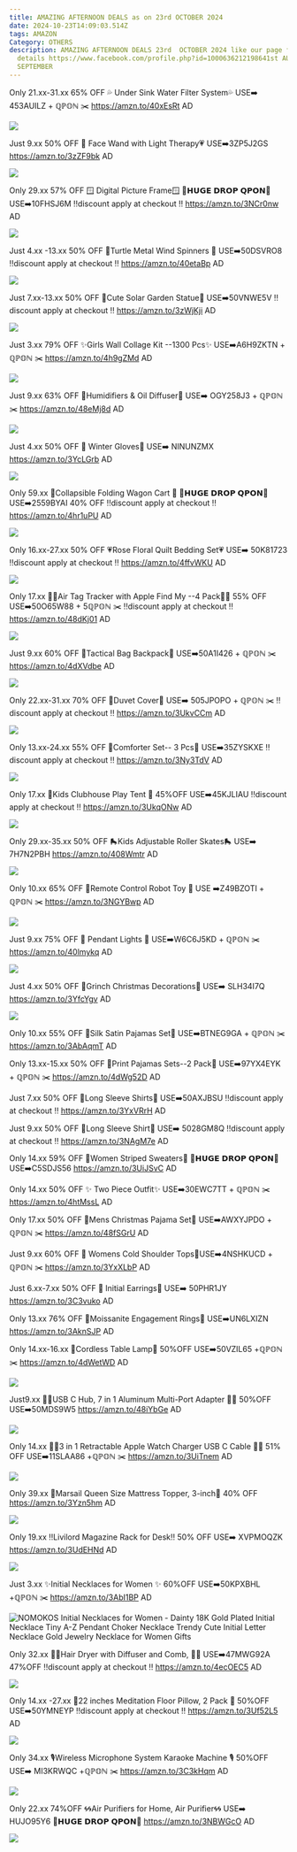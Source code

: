 ```yaml
---
title: AMAZING AFTERNOON DEALS as on 23rd OCTOBER 2024
date: 2024-10-23T14:09:03.514Z
tags: AMAZON
Category: OTHERS
description: AMAZING AFTERNOON DEALS 23rd  OCTOBER 2024 like our page for more
  details https://www.facebook.com/profile.php?id=1000636212198641st AUGUST9th
  SEPTEMBER
---
```

Only 21.xx-31.xx
65% OFF
💦 Under Sink Water Filter System💦
USE➡️ 453AUILZ + ℚℙ𝕆ℕ ✂️
https://amzn.to/40xEsRt
AD

<!--StartFragment-->

![](https://m.media-amazon.com/images/I/71QTKcoEOaL._SL1500_.jpg)

<!--EndFragment-->

Just 9.xx
50% OFF
💓 Face Wand with Light Therapy💗
USE➡️3ZP5J2GS
https://amzn.to/3zZF9bk
AD

<!--StartFragment-->

![](https://m.media-amazon.com/images/I/61Y3FSGqZiL._AC_SL1500_.jpg)

<!--EndFragment-->

Only 29.xx
57% OFF
🪟 Digital Picture Frame🪟
💸𝗛𝗨𝗚𝗘 𝗗𝗥𝗢𝗣 𝗤𝗣𝗢𝗡💸
USE➡️10FHSJ6M 
 ‼️discount apply at checkout ‼️
https://amzn.to/3NCr0nw
AD

<!--StartFragment-->

![](https://m.media-amazon.com/images/I/71LDwpH4wLL._AC_SL1500_.jpg)

<!--EndFragment-->

Just 4.xx -13.xx
50% OFF
 🐢Turtle Metal Wind Spinners 🐢
USE➡️50DSVRO8 
‼️discount apply at checkout ‼️
https://amzn.to/40etaBp
AD

<!--StartFragment-->

![](https://m.media-amazon.com/images/I/81J9RKRVy-L._AC_SL1500_.jpg)

<!--EndFragment-->

Just 7.xx-13.xx
50% OFF 
🐢Cute Solar Garden Statue🐢
USE➡️50VNWE5V 
‼️discount apply at checkout ‼️
https://amzn.to/3zWjKji
AD

<!--StartFragment-->

![](https://m.media-amazon.com/images/I/61oPAliIFEL._AC_.jpg)

<!--EndFragment-->

Just 3.xx
79% OFF
 ✨Girls Wall Collage Kit --1300 Pcs✨
USE➡️A6H9ZKTN + ℚℙ𝕆ℕ ✂️
https://amzn.to/4h9gZMd
AD

<!--StartFragment-->

![](https://m.media-amazon.com/images/I/81bEA0YXLZL._AC_SL1500_.jpg)

<!--EndFragment-->

Just 9.xx
63% OFF 
💫Humidifiers & Oil Diffuser💫
USE➡️ OGY258J3 + ℚℙ𝕆ℕ ✂️
https://amzn.to/48eMj8d
AD

<!--StartFragment-->

![](https://m.media-amazon.com/images/I/61cp4jW1grL._AC_SL1500_.jpg)

<!--EndFragment-->

Just 4.xx
50% OFF
🧤 Winter Gloves🧤
USE➡️ NINUNZMX 
https://amzn.to/3YcLGrb
AD

<!--StartFragment-->

![](https://m.media-amazon.com/images/I/81a5uRXLhIL._AC_SX466_.jpg)

<!--EndFragment-->

Only 59.xx
🛒Collapsible Folding Wagon Cart 🛒
💸𝗛𝗨𝗚𝗘 𝗗𝗥𝗢𝗣 𝗤𝗣𝗢𝗡💸
USE➡️2559BYAI 
40% OFF 
‼️discount apply at checkout ‼️
https://amzn.to/4hr1uPU
AD

<!--StartFragment-->

![](https://m.media-amazon.com/images/I/711CDxnuQvL._AC_SL1500_.jpg)

<!--EndFragment-->

Only 16.xx-27.xx
50% OFF 
💗Rose Floral Quilt Bedding Set💗
USE➡️ 50K81723 
‼️discount apply at checkout ‼️
https://amzn.to/4ffvWKU
AD

<!--StartFragment-->

![](https://m.media-amazon.com/images/I/81+zBQTwA4L._AC_SL1500_.jpg)

<!--EndFragment-->

Only 17.xx
🌟🌟Air Tag Tracker with Apple Find My --4 Pack🌟🌟
55% OFF 
USE➡️50O65W88 + 5ℚℙ𝕆ℕ ✂️
‼️discount apply at checkout ‼️
https://amzn.to/48dKj01
AD

<!--StartFragment-->

![](https://m.media-amazon.com/images/I/61RHfriu14L._AC_SL1500_.jpg)

<!--EndFragment-->

Just 9.xx
60% OFF 
🎒Tactical Bag Backpack🎒
USE➡️50A1I426 + ℚℙ𝕆ℕ ✂️
https://amzn.to/4dXVdbe
AD

<!--StartFragment-->

![](https://m.media-amazon.com/images/I/81LRQ6zROHL._AC_SL1500_.jpg)

<!--EndFragment-->

Only 22.xx-31.xx
70% OFF 
🎀Duvet Cover🎀
USE➡️ 505JPOPO + ℚℙ𝕆ℕ ✂️
‼️discount apply at checkout ‼️
https://amzn.to/3UkvCCm
AD

<!--StartFragment-->

![](https://m.media-amazon.com/images/I/81Kmg8sxAWL._AC_SL1500_.jpg)

<!--EndFragment-->

Only 13.xx-24.xx
55% OFF 
🎀Comforter Set-- 3 Pcs🎀
USE➡️35ZYSKXE 
‼️discount apply at checkout ‼️
https://amzn.to/3Ny3TdV
AD

<!--StartFragment-->

![](https://m.media-amazon.com/images/I/71OeeTxid+L._AC_SL1500_.jpg)

<!--EndFragment-->

Only 17.xx
🎪Kids Clubhouse Play Tent 🎪 
45%OFF
USE➡️45KJLIAU
‼️discount apply at checkout ‼️
https://amzn.to/3UkqONw
AD

<!--StartFragment-->

![](https://m.media-amazon.com/images/I/81mSoI0S+zL._AC_SL1500_.jpg)

<!--EndFragment-->

Only 29.xx-35.xx
50% OFF 
🛼Kids Adjustable Roller Skates🛼
USE➡️ 7H7N2PBH 
https://amzn.to/408Wmtr
AD

<!--StartFragment-->

![](https://m.media-amazon.com/images/I/71zvITrgElS._AC_SL1300_.jpg)

<!--EndFragment-->

Only 10.xx
65% OFF 
🤖Remote Control Robot Toy 🤖
USE ➡️Z49BZOTI + ℚℙ𝕆ℕ ✂️
https://amzn.to/3NGYBwp
AD

<!--StartFragment-->

![](https://m.media-amazon.com/images/I/71Wa2CvG+kL._AC_SL1500_.jpg)

<!--EndFragment-->

Just 9.xx
75% OFF
🌟 Pendant Lights 🌟
USE➡️W6C6J5KD + ℚℙ𝕆ℕ ✂️
https://amzn.to/40lmykq
AD

<!--StartFragment-->

![](https://m.media-amazon.com/images/I/71gupNE-1WL._AC_SL1500_.jpg)

<!--EndFragment-->

Just 4.xx
50% OFF 
🎄Grinch Christmas Decorations🎄
USE➡️ SLH34I7Q 
https://amzn.to/3YfcYgv
AD 

<!--StartFragment-->

![](https://m.media-amazon.com/images/I/81vOaUHpvyL._AC_SL1500_.jpg)

<!--EndFragment-->

Only 10.xx
55% OFF 
💞Silk Satin Pajamas Set💞
USE➡️BTNEG9GA + ℚℙ𝕆ℕ ✂️
https://amzn.to/3AbAqmT
AD

Only 13.xx-15.xx
50% OFF 
💞Print Pajamas Sets--2 Pack💞
USE➡️97YX4EYK + ℚℙ𝕆ℕ ✂️
https://amzn.to/4dWg52D
AD

Just 7.xx
50% OFF 
💞Long Sleeve Shirts💞
USE➡️50AXJBSU
‼️discount apply at checkout ‼️
https://amzn.to/3YxVRrH
AD

Just 9.xx
50% OFF 
💞Long Sleeve Shirt💞
USE➡️ 5028GM8Q 
‼️discount apply at checkout ‼️
https://amzn.to/3NAgM7e
AD

Only 14.xx
59% OFF 
💞Women Striped Sweaters💞
💸𝗛𝗨𝗚𝗘 𝗗𝗥𝗢𝗣 𝗤𝗣𝗢𝗡💸
USE➡️C5SDJS56 
https://amzn.to/3UiJSvC
AD

Only 14.xx
50% OFF 
✨ Two Piece Outfit✨
USE➡️30EWC7TT + ℚℙ𝕆ℕ ✂️
https://amzn.to/4htMssL
AD

Only 17.xx
50% OFF 
🎄Mens Christmas Pajama Set🎄
USE➡️AWXYJPDO + ℚℙ𝕆ℕ ✂️
https://amzn.to/48fSGrU
AD

Just 9.xx
60% OFF
🌟 Womens Cold Shoulder Tops🌟USE➡️4NSHKUCD + ℚℙ𝕆ℕ ✂️
https://amzn.to/3YxXLbP
AD

Just 6.xx-7.xx
50% OFF
💫 Initial Earrings💫
USE➡️ 50PHR1JY 
https://amzn.to/3C3vuko
AD

Only 13.xx
76% OFF 
💍Moissanite Engagement Rings💍
USE➡️UN6LXIZN
https://amzn.to/3AknSJP
AD

Only 14.xx-16.xx
🌟Cordless Table Lamp🌟 
50%OFF
USE➡️50VZIL65 +ℚℙ𝕆ℕ ✂️
https://amzn.to/4dWetWD
AD

<!--StartFragment-->

![](https://m.media-amazon.com/images/I/71kgxALcH8L._AC_SL1500_.jpg)

<!--EndFragment-->

Just9.xx
🔌🔌USB C Hub, 7 in 1 Aluminum Multi-Port Adapter 🔌🔌
50%OFF
USE➡️50MDS9W5
https://amzn.to/48iYbGe
AD

<!--StartFragment-->

![](https://m.media-amazon.com/images/I/71F29u3aBML._AC_SL1500_.jpg)

<!--EndFragment-->

Only 14.xx
🔌🔌3 in 1 Retractable Apple Watch Charger USB C Cable 🔌🔌
51% OFF
USE➡️11SLAA86 +ℚℙ𝕆ℕ ✂️
https://amzn.to/3UiTnem
AD

<!--StartFragment-->

![](https://m.media-amazon.com/images/I/61SFrALQdzL._AC_SL1500_.jpg)

<!--EndFragment-->

Only 39.xx
🎀Marsail Queen Size Mattress Topper, 3-inch🎀
40% OFF
https://amzn.to/3Yzn5hm
AD

<!--StartFragment-->

![](https://m.media-amazon.com/images/I/81yQO2ezlzL._AC_SL1500_.jpg)

<!--EndFragment-->

Only 19.xx
‼️Livilord Magazine Rack for Desk‼️
50% OFF
USE➡️ XVPMOQZK
https://amzn.to/3UdEHNd
AD

<!--StartFragment-->

![](https://m.media-amazon.com/images/I/81PGDWy+m6L._AC_SL1500_.jpg)

<!--EndFragment-->

Just 3.xx
✨Initial Necklaces for Women ✨
60%OFF
USE➡️50KPXBHL +ℚℙ𝕆ℕ ✂️
https://amzn.to/3AbI1BP
AD

<!--StartFragment-->

![NOMOKOS Initial Necklaces for Women - Dainty 18K Gold Plated Initial Necklace Tiny A-Z Pendant Choker Necklace Trendy Cute Initial Letter Necklace Gold Jewelry Necklace for Women Gifts](https://m.media-amazon.com/images/I/614kUi9Rk6L._AC_SY535_.jpg)

<!--EndFragment-->

Only 32.xx
💞💞Hair Dryer with Diffuser and 
Comb, 💞💞
USE➡️47MWG92A
47%OFF
‼️discount apply at checkout ‼️
https://amzn.to/4ecOEC5
AD

<!--StartFragment-->

![](https://m.media-amazon.com/images/I/61L8suYkTpL._AC_SL1500_.jpg)

<!--EndFragment-->

Only 14.xx -27.xx
🎀22 inches Meditation Floor Pillow, 2 Pack 🎀
50%OFF
USE➡️50YMNEYP
‼️discount apply at checkout ‼️
https://amzn.to/3Uf52L5
AD

<!--StartFragment-->

![](https://m.media-amazon.com/images/I/71lxPf-cLWL._AC_SL1500_.jpg)

<!--EndFragment-->

Only 34.xx
🎙️Wireless Microphone System Karaoke Machine 🎙️
50%OFF
USE➡️ MI3KRWQC +ℚℙ𝕆ℕ ✂️
https://amzn.to/3C3kHqm
AD

<!--StartFragment-->

![](https://m.media-amazon.com/images/I/71woUb6iIsL._AC_SL1500_.jpg)

<!--EndFragment-->

Only 22.xx
74%OFF
🌀🌀Air Purifiers for Home, Air 
Purifier🌀🌀
USE➡️ HUJO95Y6
💸𝗛𝗨𝗚𝗘 𝗗𝗥𝗢𝗣 𝗤𝗣𝗢𝗡💸
https://amzn.to/3NBWGcO
AD

<!--StartFragment-->

![](https://m.media-amazon.com/images/I/81HE3vqoV2L._AC_SL1500_.jpg)

<!--EndFragment-->